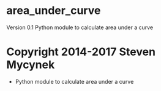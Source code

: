 # area_under_curve
Version 0.1
Python module to calculate area under a curve

Copyright 2014-2017 Steven Mycynek
===============

* Python module to calculate area under a curve

